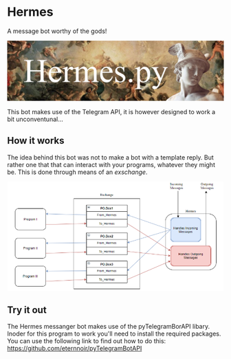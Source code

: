# Hermes
A message bot worthy of the gods!

![](Images/HermesBanner.png)

This bot makes use of the Telegram API, it is however designed to work a bit unconventunal...

## How it works

The idea behind this bot was not to make a bot with a template reply. But rather one that that can interact with your programs, whatever they might be. This is done through means of an *exschange*.

![](Images/Hermes_Workflow.png)

## Try it out

The Hermes messanger bot makes use of the pyTelegramBorAPI libary. Inoder for this program to work you'll need to install the required packages. You can use the following link to find out how to do this:   https://github.com/eternnoir/pyTelegramBotAPI


